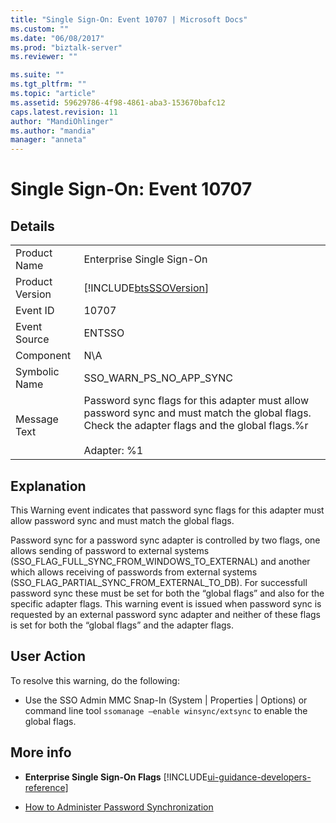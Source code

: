 ```yaml
---
title: "Single Sign-On: Event 10707 | Microsoft Docs"
ms.custom: ""
ms.date: "06/08/2017"
ms.prod: "biztalk-server"
ms.reviewer: ""

ms.suite: ""
ms.tgt_pltfrm: ""
ms.topic: "article"
ms.assetid: 59629786-4f98-4861-aba3-153670bafc12
caps.latest.revision: 11
author: "MandiOhlinger"
ms.author: "mandia"
manager: "anneta"
---
```

# Single Sign-On: Event 10707
## Details  
  
|||  
|-|-|  
|Product Name|Enterprise Single Sign-On|  
|Product Version|[!INCLUDE[btsSSOVersion](../includes/btsssoversion-md.md)]|  
|Event ID|10707|  
|Event Source|ENTSSO|  
|Component|N\A|  
|Symbolic Name|SSO_WARN_PS_NO_APP_SYNC|  
|Message Text|Password sync flags for this adapter must allow password sync and must match the global flags. Check the adapter flags and the global flags.%r<br /><br /> Adapter: %1|  
  
## Explanation  
 This Warning event indicates that password sync flags for this adapter must allow password sync and must match the global flags.  
  
 Password sync for a password sync adapter is controlled by two flags, one allows sending of password to external systems (SSO_FLAG_FULL_SYNC_FROM_WINDOWS_TO_EXTERNAL) and another which allows receiving of passwords from external systems (SSO_FLAG_PARTIAL_SYNC_FROM_EXTERNAL_TO_DB). For successfull password sync these must be set for both the “global flags” and also for the specific adapter flags. This warning event is issued when password sync is requested by an external password sync adapter and neither of these flags is set for both the “global flags” and the adapter flags.  
  
## User Action  
 To resolve this warning, do the following:  
  
-   Use the SSO Admin MMC Snap-In (System &#124; Properties &#124; Options) or command line tool  `ssomanage –enable winsync/extsync` to enable the global flags.  
  
## More info
  
-   **Enterprise Single Sign-On Flags** [!INCLUDE[ui-guidance-developers-reference](../includes/ui-guidance-developers-reference.md)]  
  
-   [How to Administer Password Synchronization](../core/how-to-administer-password-synchronization.md)